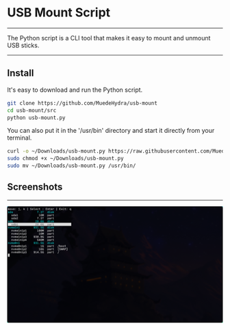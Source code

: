 # USB Mount Script
---

The Python script is a CLI tool that makes it easy to mount and unmount USB sticks.

---
## Install
It's easy to download and run the Python script.
```sh
git clone https://github.com/MuedeHydra/usb-mount
cd usb-mount/src
python usb-mount.py
```


You can also put it in the '/usr/bin' directory and start it directly from your terminal.
```sh
curl -o ~/Downloads/usb-mount.py https://raw.githubusercontent.com/MuedeHydra/usb-mount/refs/heads/main/src/usb-mount.py
sudo chmod +x ~/Downloads/usb-mount.py
sudo mv ~/Downloads/usb-mount.py /usr/bin/
```


## Screenshots
---
![mount-point-selection](img/mount-point-selection.png)
